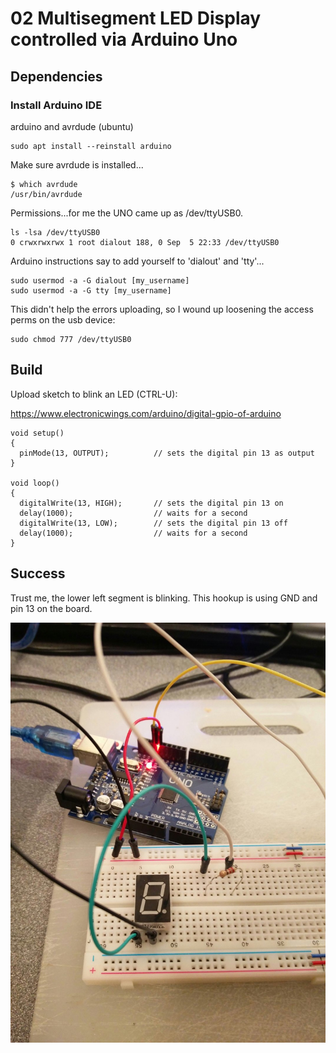 # 02 Multisegment LED Display controlled via Arduino Uno

## Dependencies

### Install Arduino IDE

arduino and avrdude (ubuntu)

    sudo apt install --reinstall arduino

Make sure avrdude is installed...

    $ which avrdude
    /usr/bin/avrdude

Permissions...for me the UNO came up as /dev/ttyUSB0.

    ls -lsa /dev/ttyUSB0 
    0 crwxrwxrwx 1 root dialout 188, 0 Sep  5 22:33 /dev/ttyUSB0

Arduino instructions say to add yourself to 'dialout' and 'tty'...

    sudo usermod -a -G dialout [my_username]
    sudo usermod -a -G tty [my_username]

This didn't help the errors uploading, so I wound up loosening the access perms on the usb device:

    sudo chmod 777 /dev/ttyUSB0

## Build

Upload sketch to blink an LED (CTRL-U):

https://www.electronicwings.com/arduino/digital-gpio-of-arduino

    void setup()
    {
      pinMode(13, OUTPUT);          // sets the digital pin 13 as output
    }

    void loop()
    {
      digitalWrite(13, HIGH);       // sets the digital pin 13 on
      delay(1000);                  // waits for a second
      digitalWrite(13, LOW);        // sets the digital pin 13 off
      delay(1000);                  // waits for a second
    }


## Success

Trust me, the lower left segment is blinking. This hookup is using GND and pin 13 on the board.

![Blinking LED](resources/02-uno.jpeg)
